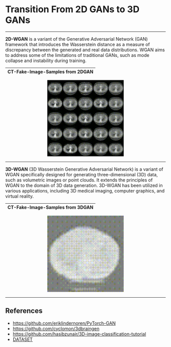 # Transition From 2D GANs to 3D GANs

---------
**2D-WGAN** is a variant of the Generative Adversarial Network (GAN) framework that introduces the Wasserstein distance as a measure of discrepancy 
between the generated and real data distributions. WGAN aims to address some of the limitations of traditional GANs, such as mode collapse 
and instability during training.
    
| CT-Fake-Image-Samples from 2DGAN |
| ------|

<p align="center">
    <img src="https://github.com/Harry-KIT/2d_to_3d/blob/main/assets/video_2d.gif?raw=true" width="240">
</p>
 
 
---------
**3D-WGAN** (3D Wasserstein Generative Adversarial Network) is a variant of WGAN specifically designed for generating three-dimensional (3D) data, 
such as volumetric images or point clouds. It extends the principles of WGAN to the domain of 3D data generation. 3D-WGAN has been utilized 
in various applications, including 3D medical imaging, computer graphics, and virtual reality.

<p align="center">
    
| CT-Fake-Image-Samples from 3DGAN |
| ------|

</p>

<p align="center">
    <img src="https://github.com/Harry-KIT/2d_to_3d/blob/main/assets/video_3d.gif?raw=true" width="240">
</p>

---------

**References**
---------
* https://github.com/eriklindernoren/PyTorch-GAN
* https://github.com/cyclomon/3dbraingen
* https://github.com/hasibzunair/3D-image-classification-tutorial
* [DATASET](https://github.com/hasibzunair/3D-image-classification-tutorial/releases/tag/v0.2)
